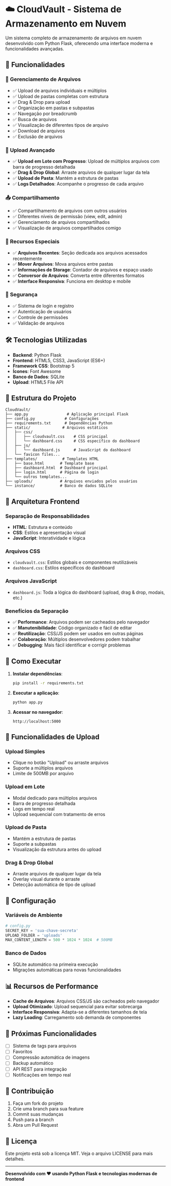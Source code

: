 # ☁️ CloudVault - Sistema de Armazenamento em Nuvem

Um sistema completo de armazenamento de arquivos em nuvem desenvolvido com Python Flask, oferecendo uma interface moderna e funcionalidades avançadas.

## 🚀 Funcionalidades

### 📁 **Gerenciamento de Arquivos**
- ✅ Upload de arquivos individuais e múltiplos
- ✅ Upload de pastas completas com estrutura
- ✅ Drag & Drop para upload
- ✅ Organização em pastas e subpastas
- ✅ Navegação por breadcrumb
- ✅ Busca de arquivos
- ✅ Visualização de diferentes tipos de arquivo
- ✅ Download de arquivos
- ✅ Exclusão de arquivos

### 🔄 **Upload Avançado**
- ✅ **Upload em Lote com Progresso**: Upload de múltiplos arquivos com barra de progresso detalhada
- ✅ **Drag & Drop Global**: Arraste arquivos de qualquer lugar da tela
- ✅ **Upload de Pasta**: Mantém a estrutura de pastas
- ✅ **Logs Detalhados**: Acompanhe o progresso de cada arquivo

### 📤 **Compartilhamento**
- ✅ Compartilhamento de arquivos com outros usuários
- ✅ Diferentes níveis de permissão (view, edit, admin)
- ✅ Gerenciamento de arquivos compartilhados
- ✅ Visualização de arquivos compartilhados comigo

### 🎯 **Recursos Especiais**
- ✅ **Arquivos Recentes**: Seção dedicada aos arquivos acessados recentemente
- ✅ **Mover Arquivos**: Mova arquivos entre pastas
- ✅ **Informações de Storage**: Contador de arquivos e espaço usado
- ✅ **Conversor de Arquivos**: Converta entre diferentes formatos
- ✅ **Interface Responsiva**: Funciona em desktop e mobile

### 🔐 **Segurança**
- ✅ Sistema de login e registro
- ✅ Autenticação de usuários
- ✅ Controle de permissões
- ✅ Validação de arquivos

## 🛠️ Tecnologias Utilizadas

- **Backend**: Python Flask
- **Frontend**: HTML5, CSS3, JavaScript (ES6+)
- **Framework CSS**: Bootstrap 5
- **Ícones**: Font Awesome
- **Banco de Dados**: SQLite
- **Upload**: HTML5 File API

## 📁 Estrutura do Projeto

```
CloudVault/
├── app.py                 # Aplicação principal Flask
├── config.py             # Configurações
├── requirements.txt      # Dependências Python
├── static/              # Arquivos estáticos
│   ├── css/
│   │   ├── cloudvault.css    # CSS principal
│   │   └── dashboard.css     # CSS específico do dashboard
│   ├── js/
│   │   └── dashboard.js      # JavaScript do dashboard
│   └── favicon files...
├── templates/           # Templates HTML
│   ├── base.html       # Template base
│   ├── dashboard.html  # Dashboard principal
│   ├── login.html      # Página de login
│   └── outros templates...
├── uploads/            # Arquivos enviados pelos usuários
└── instance/           # Banco de dados SQLite
```

## 🎨 **Arquitetura Frontend**

### **Separação de Responsabilidades**
- **HTML**: Estrutura e conteúdo
- **CSS**: Estilos e apresentação visual
- **JavaScript**: Interatividade e lógica

### **Arquivos CSS**
- `cloudvault.css`: Estilos globais e componentes reutilizáveis
- `dashboard.css`: Estilos específicos do dashboard

### **Arquivos JavaScript**
- `dashboard.js`: Toda a lógica do dashboard (upload, drag & drop, modais, etc.)

### **Benefícios da Separação**
- ✅ **Performance**: Arquivos podem ser cacheados pelo navegador
- ✅ **Manutenibilidade**: Código organizado e fácil de editar
- ✅ **Reutilização**: CSS/JS podem ser usados em outras páginas
- ✅ **Colaboração**: Múltiplos desenvolvedores podem trabalhar
- ✅ **Debugging**: Mais fácil identificar e corrigir problemas

## 🚀 Como Executar

1. **Instalar dependências**:
   ```bash
   pip install -r requirements.txt
   ```

2. **Executar a aplicação**:
   ```bash
   python app.py
   ```

3. **Acessar no navegador**:
   ```
   http://localhost:5000
   ```

## 📱 Funcionalidades de Upload

### **Upload Simples**
- Clique no botão "Upload" ou arraste arquivos
- Suporte a múltiplos arquivos
- Limite de 500MB por arquivo

### **Upload em Lote**
- Modal dedicado para múltiplos arquivos
- Barra de progresso detalhada
- Logs em tempo real
- Upload sequencial com tratamento de erros

### **Upload de Pasta**
- Mantém a estrutura de pastas
- Suporte a subpastas
- Visualização da estrutura antes do upload

### **Drag & Drop Global**
- Arraste arquivos de qualquer lugar da tela
- Overlay visual durante o arraste
- Detecção automática de tipo de upload

## 🔧 Configuração

### **Variáveis de Ambiente**
```python
# config.py
SECRET_KEY = 'sua-chave-secreta'
UPLOAD_FOLDER = 'uploads'
MAX_CONTENT_LENGTH = 500 * 1024 * 1024  # 500MB
```

### **Banco de Dados**
- SQLite automático na primeira execução
- Migrações automáticas para novas funcionalidades

## 📊 Recursos de Performance

- **Cache de Arquivos**: Arquivos CSS/JS são cacheados pelo navegador
- **Upload Otimizado**: Upload sequencial para evitar sobrecarga
- **Interface Responsiva**: Adapta-se a diferentes tamanhos de tela
- **Lazy Loading**: Carregamento sob demanda de componentes

## 🎯 Próximas Funcionalidades

- [ ] Sistema de tags para arquivos
- [ ] Favoritos
- [ ] Compressão automática de imagens
- [ ] Backup automático
- [ ] API REST para integração
- [ ] Notificações em tempo real

## 🤝 Contribuição

1. Faça um fork do projeto
2. Crie uma branch para sua feature
3. Commit suas mudanças
4. Push para a branch
5. Abra um Pull Request

## 📄 Licença

Este projeto está sob a licença MIT. Veja o arquivo LICENSE para mais detalhes.

---

**Desenvolvido com ❤️ usando Python Flask e tecnologias modernas de frontend** 